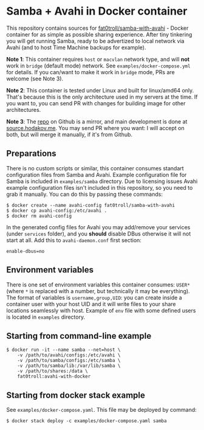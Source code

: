 # Samba + Avahi in Docker container

This repository contains sources for [fat0troll/samba-with-avahi](https://hub.docker.com/repository/docker/fat0troll/samba-with-avahi) - Docker container for as simple as possible
 sharing experience. After tiny tinkering you will get running Samba, ready to be advertized to
  local network via Avahi (and to host Time Machine backups for example).
  
**Note 1**: This container requires `host` or `macvlan` network type, and will **not** work in `bridge` (default mode) network. See `examples/docker-compose.yml` for details. If you can/want to make it work in `bridge` mode, PRs are welcome (see Note 3).

**Note 2**: This container is tested under Linux and built for linux/amd64 only. That's because this is the only architecture used in my servers at the time. If you want to, you can send PR with changes for building image for other architectures.

**Note 3**: The [repo](https://github.com/fat0troll/samba-with-avahi) on Github is a mirror, and main development is done at [source.hodakov.me](https://source.hodakov.me/containers/samba-with-avahi). You may send PR where you want: I will accept on both, but will merge it manually, if it's from Github.

## Preparations

There is no custom scripts or similar, this container consumes standart configuration files from Samba and Avahi. Example configuration file for Samba is included in `examples/samba` directory. Due to licensing issues Avahi example configuration files isn't included in this repository, so you need to grab it manually. You can do this by passing these commands:

```
$ docker create --name avahi-config fat0troll/samba-with-avahi
$ docker cp avahi-config:/etc/avahi .
$ docker rm avahi-config
```

In the generated config files for Avahi you may add/remove your services (under `services` folder), and you **should** disable DBus otherwise it will not start at all. Add this to `avahi-daemon.conf` first section:

```
enable-dbus=no
```

## Environment variables

There is one set of environment variables this container consumes: `USER*` (where `*` is replaced with a number, but technically it may be everything). The format of variables is `username,group,UID`: you can create inside a container user with your host UID and it will write files to your share locations seamlessly with host. Example of `env` file with some defined users is located in `examples` directory.

## Starting from command-line example

```
$ docker run -it --name samba --net=host \
	-v /path/to/avahi/configs:/etc/avahi \
	-v /path/to/samba/configs:/etc/samba \
	-v /path/to/samba/lib:/var/lib/samba \
	-v /path/to/shares:/data \
	fat0troll:avahi-with-docker
```

## Starting from docker stack example

See `examples/docker-compose.yaml`. This file may be deployed by command:

```
$ docker stack deploy -c examples/docker-compose.yaml samba
```